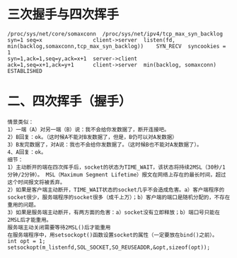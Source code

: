 # 三次握手与四次挥手  
    /proc/sys/net/core/somaxconn  /proc/sys/net/ipv4/tcp_max_syn_backlog
    syn=1 seq=x                client->server  listen(fd, min(backlog,somaxconn,tcp_max_syn_backlog))    SYN_RECV  syncookies = 1
    syn=1,ack=1,seq=y,ack=x+1  server->client
    ack=1,seq=x+1,ack=y+1      client->server  min(backlog, somaxconn)  ESTABLISHED  
# 二、四次挥手（握手）
    情景类似：
    1）一端（A）对另一端（B）说：我不会给你发数据了，断开连接吧。 
    2）B回复：ok。（这时候A不能对B发数据了，但是，B仍可以对A发数据）
    3）B发完数据了，对A说：我也不会给你发数据了。（这时候B也不能对A发数据了）。
    4、A回复：ok。
    细节：
    1）主动断开的端在四次挥手后，socket的状态为TIME_WAIT，该状态将持续2MSL（30秒/1分钟/2分钟）。 MSL（Maximum Segment Lifetime）报文在网络上存在的最长时间，超过这个时间报文将被丢弃。
    2）如果是客户端主动断开，TIME_WAIT状态的socket几乎不会造成危害。a）客户端程序的socket很少，服务端程序的socket很多（成千上万）；b）客户端的端口是随机分配的，不存在重用的问题。
    3）如果是服务端主动断开，有两方面的危害：a）socket没有立即释放；b）端口号只能在2MSL后才能重用。
    服务端主动关闭需要等待2MSL()后才能重用
    在服务端程序中，用setsockopt()函数设置socket的属性（一定要放在bind()之前）。
    int opt = 1;   
    setsockopt(m_listenfd,SOL_SOCKET,SO_REUSEADDR,&opt,sizeof(opt));

